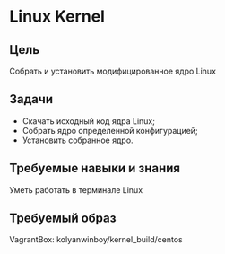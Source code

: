 # Linux Kernel

## Цель 

Собрать и установить модифицированное ядро Linux 

## Задачи

* Скачать исходный код ядра Linux;
* Собрать ядро определенной конфигурацией;
* Установить собранное ядро.

## Требуемые навыки и знания

Уметь работать в терминале Linux

## Требуемый образ

VagrantBox: kolyanwinboy/kernel\_build/centos

